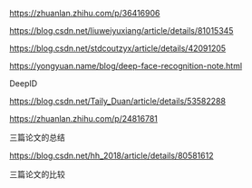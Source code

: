 https://zhuanlan.zhihu.com/p/36416906



https://blog.csdn.net/liuweiyuxiang/article/details/81015345

https://blog.csdn.net/stdcoutzyx/article/details/42091205

https://yongyuan.name/blog/deep-face-recognition-note.html

DeepID

https://blog.csdn.net/Taily_Duan/article/details/53582288

https://zhuanlan.zhihu.com/p/24816781

三篇论文的总结


https://blog.csdn.net/hh_2018/article/details/80581612

三篇论文的比较


